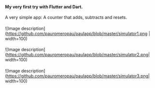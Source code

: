 #### My very first try with Flutter and Dart.
A very simple app: A counter that adds, subtracts and resets.
####
![Image description](https://github.com/pauromeropau/paulapp/blob/master/simulator1.png | width=100)
####
![Image description](https://github.com/pauromeropau/paulapp/blob/master/simulator2.png| width=100)
####
![Image description](https://github.com/pauromeropau/paulapp/blob/master/simulator3.png| width=100)
####
